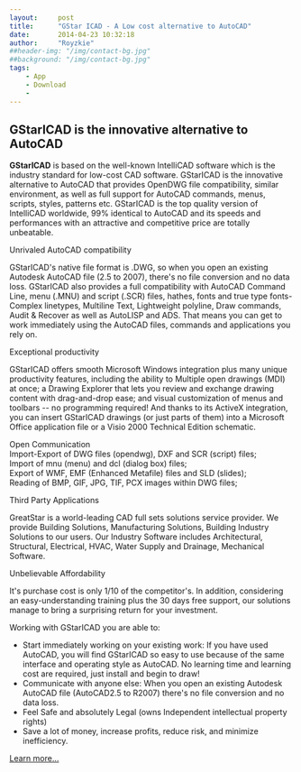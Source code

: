 ```yaml
---
layout:     post
title:      "GStar ICAD - A Low cost alternative to AutoCAD"
date:       2014-04-23 10:32:18
author:     "Royzkie"
##header-img: "/img/contact-bg.jpg"
##background: "/img/contact-bg.jpg"
tags:
    - App
    - Download
    - 
---
```


<h2>GStarICAD is the innovative alternative to AutoCAD</h2>

<p><strong>GStarICAD</strong> is based on the well-known IntelliCAD software which is the industry standard for low-cost CAD software. GStarICAD is the innovative alternative to AutoCAD that provides OpenDWG file compatibility, similar environment, as well as full support for AutoCAD commands, menus, scripts, styles, patterns etc. GStarICAD is the top quality version of IntelliCAD worldwide, 99% identical to AutoCAD and its speeds and performances with an attractive and competitive price are totally unbeatable.</p>

<p>Unrivaled AutoCAD compatibility</p>

<p>GStarICAD's native file format is .DWG, so when you open an existing Autodesk AutoCAD file (2.5 to 2007), there's no file conversion and no data loss. GStarICAD also provides a full compatibility with AutoCAD Command Line, menu (.MNU) and script (.SCR) files, hathes, fonts and true type fonts-Complex linetypes, Multiline Text, Lightweight polyline, Draw commands, Audit &amp; Recover as well as AutoLISP and ADS. That means you can get to work immediately using the AutoCAD files, commands and applications you rely on.</p>

<p>Exceptional productivity</p>

<p>GStarICAD offers smooth Microsoft Windows integration plus many unique productivity features, including the ability to Multiple open drawings (MDI) at once; a Drawing Explorer that lets you review and exchange drawing content with drag-and-drop ease; and visual customization of menus and toolbars -- no programming required! And thanks to its ActiveX integration, you can insert GStarICAD drawings (or just parts of them) into a Microsoft Office application file or a Visio 2000 Technical Edition schematic.</p>

Open Communication<br>
Import-Export of DWG files (opendwg), DXF and SCR (script) files;<br>
Import of mnu (menu) and dcl (dialog box) files;<br>
Export of WMF, EMF (Enhanced Metafile) files and SLD (slides);<br>
Reading of BMP, GIF, JPG, TIF, PCX images within DWG files;<br>

<p>Third Party Applications</p>

<p>GreatStar is a world-leading CAD full sets solutions service provider. We provide Building Solutions, Manufacturing Solutions, Building Industry Solutions to our users. Our Industry Software includes Architectural, Structural, Electrical, HVAC, Water Supply and Drainage, Mechanical Software.</p>

<p>Unbelievable Affordability</p>

<p>It's purchase cost is only 1/10 of the competitor's. In addition, considering an easy-understanding training plus the 30 days free support, our solutions manage to bring a surprising return for your investment.</p>

<p>Working with GStarICAD you are able to:</p>

<ul>
<li>Start immediately working on your existing work: If you have used AutoCAD, you will find GStarICAD so easy to use because of the same interface and operating style as AutoCAD. No learning time and learning cost are required, just install and begin to draw!</li>
<li>Communicate with anyone else: When you open an existing Autodesk AutoCAD file (AutoCAD2.5 to R2007) there's no file conversion and no data loss.</li>
<li>Feel Safe and absolutely Legal (owns Independent intellectual property rights)</li>
<li>Save a lot of money, increase profits, reduce risk, and minimize inefficiency.</li>
</ul>

<p><a href="http://www.gstarcad-me.com/product.html" target="_blank">Learn more...</a></p>
